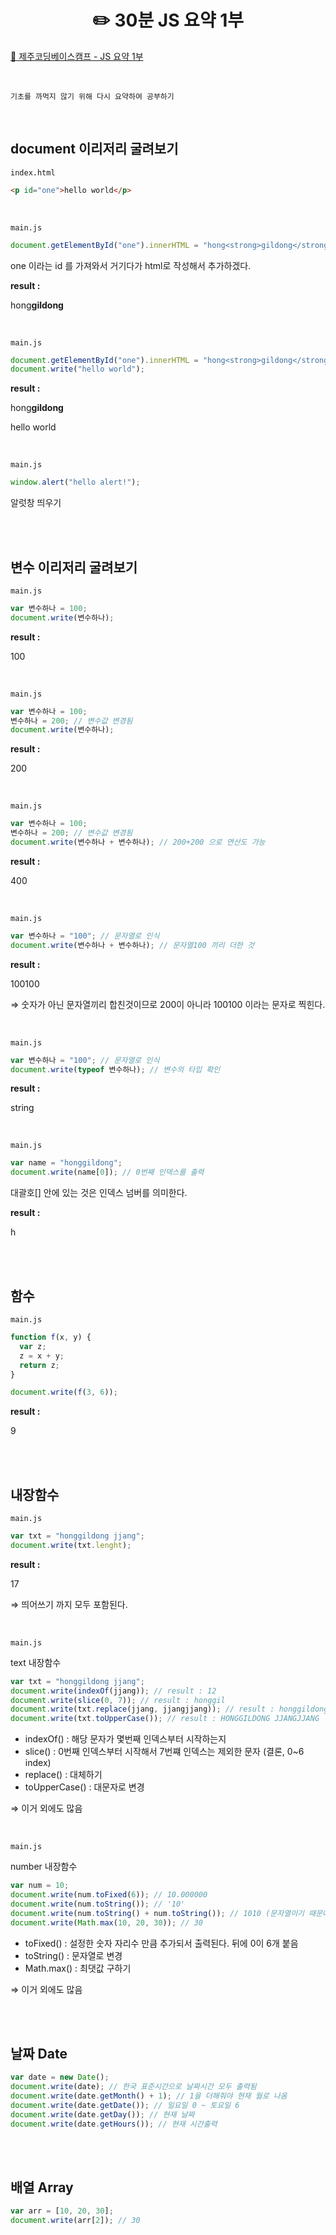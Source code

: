 # <div align="center">✏️ 30분 JS 요약 1부</div>

[🔗 제주코딩베이스캠프 - JS 요약 1부](https://www.youtube.com/watch?v=5eZUgvaSjXY&list=PLkfUwwo13dlWsZAdz1dFojuuYVbRynuFS)

<br>

```
기초를 까먹지 않기 위해 다시 요약하여 공부하기
```

<br>

## document 이리저리 굴려보기

`index.html`

```html
<p id="one">hello world</p>
```

<br>

`main.js`

```jsx
document.getElementById("one").innerHTML = "hong<strong>gildong</strong>";
```

one 이라는 id 를 가져와서 거기다가 html로 작성해서 추가하겠다.

**result :**

hong**gildong**

<br>

`main.js`

```jsx
document.getElementById("one").innerHTML = "hong<strong>gildong</strong>";
document.write("hello world");
```

**result :**

hong**gildong**

hello world

<br>

`main.js`

```jsx
window.alert("hello alert!");
```

알럿창 띄우기

<br>
<br>

## 변수 이리저리 굴려보기

`main.js`

```jsx
var 변수하나 = 100;
document.write(변수하나);
```

**result :**

100

<br>

`main.js`

```jsx
var 변수하나 = 100;
변수하나 = 200; // 변수값 변경됨
document.write(변수하나);
```

**result :**

200

<br>

`main.js`

```jsx
var 변수하나 = 100;
변수하나 = 200; // 변수값 변경됨
document.write(변수하나 + 변수하나); // 200+200 으로 연산도 가능
```

**result :**

400

<br>

`main.js`

```jsx
var 변수하나 = "100"; // 문자열로 인식
document.write(변수하나 + 변수하나); // 문자열100 끼리 더한 것
```

**result :**

100100

⇒ 숫자가 아닌 문자열끼리 합친것이므로 200이 아니라 100100 이라는 문자로 찍힌다.

<br>

`main.js`

```jsx
var 변수하나 = "100"; // 문자열로 인식
document.write(typeof 변수하나); // 변수의 타입 확인
```

**result :**

string

<br>

`main.js`

```jsx
var name = "honggildong";
document.write(name[0]); // 0번째 인덱스를 출력
```

대괄호[] 안에 있는 것은 인덱스 넘버를 의미한다.

**result :**

h

<br>
<br>

## 함수

`main.js`

```jsx
function f(x, y) {
  var z;
  z = x + y;
  return z;
}

document.write(f(3, 6));
```

**result :**

9

<br>
<br>

## 내장함수

`main.js`

```jsx
var txt = "honggildong jjang";
document.write(txt.lenght);
```

**result :**

17

⇒ 띄어쓰기 까지 모두 포함된다.

<br>

`main.js`

text 내장함수

```jsx
var txt = "honggildong jjang";
document.write(indexOf(jjang)); // result : 12
document.write(slice(0, 7)); // result : honggil
document.write(txt.replace(jjang, jjangjjang)); // result : honggildong jjangjjang
document.write(txt.toUpperCase()); // result : HONGGILDONG JJANGJJANG
```

- indexOf() : 해당 문자가 몇번째 인덱스부터 시작하는지
- slice() : 0번째 인덱스부터 시작해서 7번쨰 인덱스는 제외한 문자 (결론, 0~6 index)
- replace() : 대체하기
- toUpperCase() : 대문자로 변경

⇒ 이거 외에도 많음

<br>

`main.js`

number 내장함수

```jsx
var num = 10;
document.write(num.toFixed(6)); // 10.000000
document.write(num.toString()); // '10'
document.write(num.toString() + num.toString()); // 1010 (문자열이기 때문에 20으로 안나옴)
document.write(Math.max(10, 20, 30)); // 30
```

- toFixed() : 설정한 숫자 자리수 만큼 추가되서 출력된다. 뒤에 0이 6개 붙음
- toString() : 문자열로 변경
- Math.max() : 최댓값 구하기

⇒ 이거 외에도 많음

<br>
<br>

## 날짜 Date

```jsx
var date = new Date();
document.write(date); // 한국 표준시간으로 날짜시간 모두 출력됨
document.write(date.getMonth() + 1); // 1을 더해줘야 현재 월로 나옴
document.write(date.getDate()); // 일요일 0 ~ 토요일 6
document.write(date.getDay()); // 현재 날짜
document.write(date.getHours()); // 현재 시간출력
```

<br>
<br>

## 배열 Array

```jsx
var arr = [10, 20, 30];
document.write(arr[2]); // 30
```
